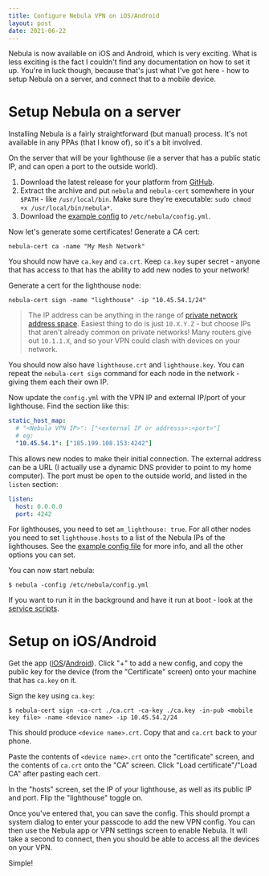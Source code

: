 ```yaml
---
title: Configure Nebula VPN on iOS/Android
layout: post
date: 2021-06-22
---
```


Nebula is now available on iOS and Android, which is very exciting. What is less exciting is the fact I couldn't find any documentation on how to set it up. You're in luck though, because that's just what I've got here - how to setup Nebula on a server, and connect that to a mobile device.

# Setup Nebula on a server

Installing Nebula is a fairly straightforward (but manual) process. It's not available in any PPAs (that I know of), so it's a bit involved.

On the server that will be your lighthouse (ie a server that has a public static IP, and can open a port to the outside world).

1. Download the latest release for your platform from [GitHub](https://github.com/slackhq/nebula/releases).
2. Extract the archive and put `nebula` and `nebula-cert` somewhere in your `$PATH` - like `/usr/local/bin`. Make sure they're executable: `sudo chmod +x /usr/local/bin/nebula*`.
3. Download the [example config](https://github.com/slackhq/nebula/blob/master/examples/config.yml) to `/etc/nebula/config.yml`.

Now let's generate some certificates! Generate a CA cert:

```shell
nebula-cert ca -name "My Mesh Network"
```

You should now have `ca.key` and `ca.crt`. Keep `ca.key` super secret - anyone that has access to that has the ability to add new nodes to your network!

Generate a cert for the lighthouse node:

```shell
nebula-cert sign -name "lighthouse" -ip "10.45.54.1/24"
```

> The IP address can be anything in the range of [private network address space](https://en.wikipedia.org/wiki/Private_network). Easiest thing to do is just `10.X.Y.Z` - but choose IPs that aren't already common on private networks! Many routers give out `10.1.1.X`, and so your VPN could clash with devices on your network.

You should now also have `lighthouse.crt` and `lighthouse.key`. You can repeat the `nebula-cert sign` command for each node in the network - giving them each their own IP.

Now update the `config.yml` with the VPN IP and external IP/port of your lighthouse. Find the section like this:

```yaml
static_host_map:
  # "<Nebula VPN IP>": ["<external IP or addresss>:<port>"]
  # eg:
  "10.45.54.1": ["185.199.108.153:4242"]
```

This allows new nodes to make their initial connection. The external address can be a URL (I actually use a dynamic DNS provider to point to my home computer). The port must be open to the outside world, and listed in the `listen` section:

```yaml
listen:
  host: 0.0.0.0
  port: 4242
```

For lighthouses, you need to set `am_lighthouse: true`. For all other nodes you need to set `lighthouse.hosts` to a list of the Nebula IPs of the lighthouses. See the [example config file](https://github.com/slackhq/nebula/blob/master/examples/config.yml) for more info, and all the other options you can set.

You can now start nebula:

```shell
$ nebula -config /etc/nebula/config.yml
```

If you want to run it in the background and have it run at boot - look at the [service scripts](https://github.com/slackhq/nebula/blob/master/examples/service_scripts/nebula.service).

# Setup on iOS/Android

Get the app ([iOS](https://apps.apple.com/us/app/mobile-nebula/id1509587936?itsct=apps_box&itscg=30200)/[Android](https://play.google.com/store/apps/details?id=net.defined.mobile_nebula)). Click "+" to add a new config, and copy the public key for the device (from the "Certificate" screen) onto your machine that has `ca.key` on it.

Sign the key using `ca.key`:

```shell
$ nebula-cert sign -ca-crt ./ca.crt -ca-key ./ca.key -in-pub <mobile key file> -name <device name> -ip 10.45.54.2/24
```

This should produce `<device name>.crt`. Copy that and `ca.crt` back to your phone.

Paste the contents of `<device name>.crt` onto the "certificate" screen, and the contents of `ca.crt` onto the "CA" screen. Click "Load certificate"/"Load CA" after pasting each cert.

In the "hosts" screen, set the IP of your lighthouse, as well as its public IP and port. Flip the "lighthouse" toggle on.

Once you've entered that, you can save the config. This should prompt a system dialog to enter your passcode to add the new VPN config. You can then use the Nebula app or VPN settings screen to enable Nebula. It will take a second to connect, then you should be able to access all the devices on your VPN.

Simple!